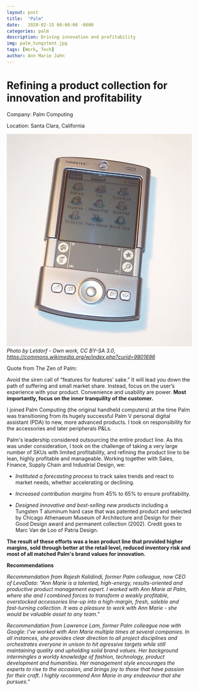 ```yaml
---
layout: post
title:  "Palm"
date:   2020-02-15 00:00:00 -0600
categories: palm
description: Driving innovation and profitability
img: palm_tungstent.jpg
tags: [Work, Tech]
author: Ann Marie Jahn
---
```

# Refining a product collection for innovation and profitability


Company: Palm Computing

Location: Santa Clara, California

![tungsten t](/assets/img/palm_tungstent.jpg)
_Photo by Letdorf - Own work, CC BY-SA 3.0, https://commons.wikimedia.org/w/index.php?curid=9801696_

Quote from The Zen of Palm:

Avoid the siren call of “features for features’ sake.” It will lead you down the path of suffering and small market share. Instead, focus on the user’s experience with your product. Convenience and usability are power. **Most importantly, focus on the inner tranquility of the customer.**

I joined Palm Computing (the original handheld computers) at the time Palm was transitioning from its hugely successful Palm V personal digital assistant (PDA) to new, more advanced products. I took on responsibility for the accessories and later peripherals P&Ls.

Palm's leadership considered outsourcing the entire product line. As this was under consideration, I took on the challenge of taking a very large number of SKUs with limited profitability, and refining the product line to be lean, highly profitable and manageable. Working together with Sales, Finance, Supply Chain and Industrial Design, we:

+ _Instituted a forecasting process_ to track sales trends and react to market needs, whether accelerating or declining.

+ _Increased contribution margins_ from 45% to 65% to ensure profitability.

+ _Designed innovative and best-selling new products_ including a Tungsten T aluminum hard case that was patented product and selected by Chicago Athenaeum Museum of Architecture and Design for their Good Design award and permanent collection (2002). Credit goes to Marc Van de Loo of Patria Design.

**The result of these efforts was a lean product line that provided higher margins, sold through better at the retail level, reduced inventory risk and most of all matched Palm's brand values for innovation.**

**Recommendations**

_Recommendation from Rajesh Kalidindi, former Palm colleague, now CEO of LevaData: "Ann Marie is a talented, high-energy, results-oriented and productive product management expert. I worked with Ann Marie at Palm, where she and I combined forces to transform a weakly profitable, overstocked accessories line-up into a high-margin, fresh, saleble and fast-turning collection. It was a pleasure to work with Ann Marie - she would be valuable asset to any team."_

_Recommendation from Lawrence Lam, former Palm colleague now with Google: I've worked with Ann Marie multiple times at several companies. In all instances, she provides clear direction to all project disciplines and orchestrates everyone in unison to hit agressive targets while still maintaining quality and upholding solid brand values. Her background intermingles a worldy knowledge of fashion, technology, product development and humanities. Her management style encourages the experts to rise to the occasion, and brings joy to those that have passion for their craft. I highly recommend Ann Marie in any endeavour that she pursues."_
